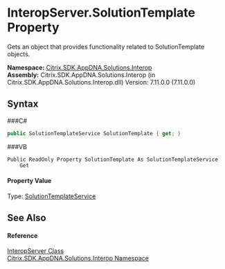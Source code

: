 # InteropServer.SolutionTemplate Property 
 

Gets an object that provides functionality related to SolutionTemplate objects.

**Namespace:**&nbsp;<a href="N_Citrix_SDK_AppDNA_Solutions_Interop">Citrix.SDK.AppDNA.Solutions.Interop</a><br />**Assembly:**&nbsp;Citrix.SDK.AppDNA.Solutions.Interop (in Citrix.SDK.AppDNA.Solutions.Interop.dll) Version: 7.11.0.0 (7.11.0.0)

## Syntax

###C#
```csharp
public SolutionTemplateService SolutionTemplate { get; }
```

###VB
```vbnet
Public ReadOnly Property SolutionTemplate As SolutionTemplateService
	Get
```


#### Property Value
Type: <a href="T_Citrix_SDK_AppDNA_SolutionTemplateService">SolutionTemplateService</a>

## See Also


#### Reference
<a href="T_Citrix_SDK_AppDNA_Solutions_Interop_InteropServer">InteropServer Class</a><br /><a href="N_Citrix_SDK_AppDNA_Solutions_Interop">Citrix.SDK.AppDNA.Solutions.Interop Namespace</a><br />